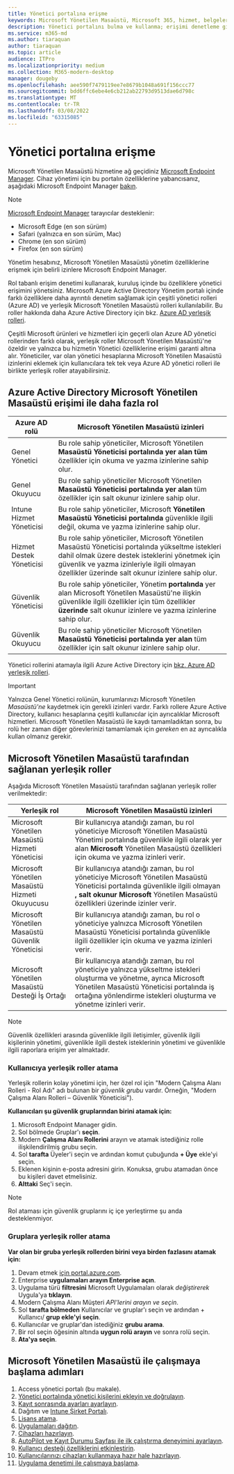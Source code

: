 ```yaml
---
title: Yönetici portalına erişme
keywords: Microsoft Yönetilen Masaüstü, Microsoft 365, hizmet, belgeler
description: Yönetici portalını bulma ve kullanma; erişimi denetleme gibi.
ms.service: m365-md
ms.author: tiaraquan
author: tiaraquan
ms.topic: article
audience: ITPro
ms.localizationpriority: medium
ms.collection: M365-modern-desktop
manager: dougeby
ms.openlocfilehash: aee590f7479119ee7e8679b1048a691f156ccc77
ms.sourcegitcommit: bdd6ffc6ebe4e6cb212ab22793d9513dae6d798c
ms.translationtype: MT
ms.contentlocale: tr-TR
ms.lasthandoff: 03/08/2022
ms.locfileid: "63315085"
---
```

# <a name="access-the-admin-portal"></a>Yönetici portalına erişme

Microsoft Yönetilen Masaüstü hizmetine ağ geçidiniz [Microsoft Endpoint Manager](https://endpoint.microsoft.com/). Cihaz yönetimi için bu portalın özelliklerine yabancısanız, aşağıdaki Microsoft Endpoint Manager [bakın](/mem/).

> [!NOTE]
> [Microsoft Endpoint Manager](https://endpoint.microsoft.com/) tarayıcılar desteklenir:
> - Microsoft Edge (en son sürüm)
> - Safari (yalnızca en son sürüm, Mac)
> - Chrome (en son sürüm)
> - Firefox (en son sürüm)

Yönetim hesabınız, Microsoft Yönetilen Masaüstü yönetim özelliklerine erişmek için belirli izinlere Microsoft Endpoint Manager.

Rol tabanlı erişim denetimi kullanarak, kuruluş içinde bu özelliklere yönetici erişimini yönetsiniz. Microsoft Azure Active Directory Yönetim portalı içinde farklı özelliklere daha ayrıntılı denetim sağlamak için çeşitli yönetici rolleri (Azure AD) ve yerleşik Microsoft Yönetilen Masaüstü rolleri kullanılabilir. Bu roller hakkında daha Azure Active Directory için bkz. [Azure AD yerleşik rolleri](/azure/active-directory/roles/permissions-reference).

Çeşitli Microsoft ürünleri ve hizmetleri için geçerli olan Azure AD yönetici rollerinden farklı olarak, yerleşik roller Microsoft Yönetilen Masaüstü'ne özeldir ve yalnızca bu hizmetin Yönetici özelliklerine erişimi garanti altına alır. Yöneticiler, var olan yönetici hesaplarına Microsoft Yönetilen Masaüstü izinlerini eklemek için kullanıcılara tek tek veya Azure AD yönetici rolleri ile birlikte yerleşik roller atayabilirsiniz.

## <a name="azure-active-directory-roles-with-microsoft-managed-desktop-access"></a>Azure Active Directory Microsoft Yönetilen Masaüstü erişimi ile daha fazla rol

| Azure AD rolü | Microsoft Yönetilen Masaüstü izinleri |
| ----- | ----- |
| Genel Yönetici | Bu role sahip yöneticiler, Microsoft Yönetilen **Masaüstü Yöneticisi portalında yer alan tüm** özellikler için okuma ve yazma izinlerine sahip olur. |
| Genel Okuyucu | Bu role sahip yöneticiler Microsoft Yönetilen **Masaüstü Yöneticisi portalında yer alan** tüm özellikler için salt okunur izinlere sahip olur. |
| Intune Hizmet Yöneticisi | Bu role sahip yöneticiler, Microsoft **Yönetilen Masaüstü Yöneticisi portalında** güvenlikle ilgili değil, okuma ve yazma izinlerine sahip olur. |
| Hizmet Destek Yöneticisi | Bu role sahip yöneticiler, Microsoft Yönetilen  Masaüstü Yöneticisi portalında yükseltme istekleri dahil olmak üzere destek isteklerini  yönetmek için güvenlik ve yazma izinleriyle ilgili olmayan özellikler üzerinde salt okunur izinlere sahip olur. |
| Güvenlik Yöneticisi | Bu role sahip yöneticiler, Yönetim **portalında** yer alan Microsoft Yönetilen Masaüstü'ne ilişkin güvenlikle ilgili özellikler için tüm özellikler **üzerinde** salt okunur izinlere ve yazma izinlerine sahip olur. |
| Güvenlik Okuyucu |Bu role sahip yöneticiler Microsoft Yönetilen **Masaüstü Yöneticisi portalında yer alan** tüm özellikler için salt okunur izinlere sahip olur. |

Yönetici rollerini atamayla ilgili Azure Active Directory için [bkz. Azure AD yerleşik rolleri](/azure/active-directory/roles/permissions-reference).

> [!IMPORTANT]
> Yalnızca Genel Yönetici rolünün, kurumlarınızı Microsoft Yönetilen *Masaüstü'ne* kaydetmek için gerekli izinleri vardır. Farklı rollere Azure Active Directory, kullanıcı hesaplarına çeşitli kullanıcılar için ayrıcalıklar Microsoft hizmetleri. Microsoft Yönetilen Masaüstü ile kaydı tamamladıktan sonra, bu rolü her zaman diğer görevlerinizi tamamlamak için *gereken* en az ayrıcalıkla kullan olmanız gerekir.

## <a name="built-in-roles-provided-by-microsoft-managed-desktop"></a>Microsoft Yönetilen Masaüstü tarafından sağlanan yerleşik roller

Aşağıda Microsoft Yönetilen Masaüstü tarafından sağlanan yerleşik roller verilmektedir:

| Yerleşik rol | Microsoft Yönetilen Masaüstü izinleri |
| ----- | ----- |
| Microsoft Yönetilen Masaüstü Hizmeti Yöneticisi | Bir kullanıcıya atandığı zaman, bu rol yöneticiye Microsoft Yönetilen Masaüstü Yönetimi portalında güvenlikle ilgili olarak yer alan **Microsoft** Yönetilen Masaüstü özellikleri için okuma ve yazma izinleri verir. |
| Microsoft Yönetilen Masaüstü Hizmeti Okuyucusu | Bir kullanıcıya atandığı zaman, bu rol yöneticiye Microsoft Yönetilen Masaüstü Yöneticisi portalında güvenlikle ilgili olmayan **, salt okunur Microsoft** Yönetilen Masaüstü özellikleri üzerinde izinler verir. |
| Microsoft Yönetilen Masaüstü Güvenlik Yöneticisi | Bir kullanıcıya atandığı zaman, bu rol o yöneticiye  yalnızca Microsoft Yönetilen Masaüstü Yöneticisi portalında güvenlikle ilgili özellikler için okuma ve yazma izinleri verir. |
| Microsoft Yönetilen Masaüstü Desteği İş Ortağı |Bir kullanıcıya atandığı zaman, bu rol yöneticiye yalnızca  yükseltme istekleri oluşturma ve yönetme, ayrıca Microsoft Yönetilen Masaüstü Yöneticisi portalında iş ortağına yönlendirme istekleri oluşturma ve yönetme izinleri verir. |

> [!NOTE]
> Güvenlik özellikleri arasında güvenlikle ilgili iletişimler, güvenlik ilgili kişilerinin yönetimi, güvenlikle ilgili destek isteklerinin yönetimi ve güvenlikle ilgili raporlara erişim yer almaktadır.

### <a name="assigning-built-in-roles-to-user"></a>Kullanıcıya yerleşik roller atama

Yerleşik rollerin kolay yönetimi için, her özel rol için "Modern Çalışma Alanı Rolleri - Rol Adı" adı bulunan bir _güvenlik grubu_ vardır. Örneğin, "Modern Çalışma Alanı Rolleri – Güvenlik Yöneticisi").

**Kullanıcıları şu güvenlik gruplarından birini atamak için:**

1. Microsoft Endpoint Manager gidin.
2. Sol bölmede Gruplar'ı **seçin**.
3. Modern **Çalışma Alanı Rollerini** arayın ve atamak istediğiniz rolle ilişkilendirilmiş grubu seçin.
4. Sol **tarafta** Üyeler'i seçin ve ardından komut çubuğunda **+ Üye** ekle'yi seçin.
5. Eklenen kişinin e-posta adresini girin. Konuksa, grubu atamadan önce bu kişileri davet etmelisiniz.
6. **Alttaki** Seç'i seçin.

> [!NOTE]
> Rol ataması için güvenlik gruplarını iç içe yerleştirme şu anda desteklenmiyor.

### <a name="assigning-built-in-roles-to-groups"></a>Gruplara yerleşik roller atama

**Var olan bir gruba yerleşik rollerden birini veya birden fazlasını atamak için:**

1. Devam etmek [için portal.azure.com](https://portal.azure.com/).
2. Enterprise **uygulamaları arayın Enterprise açın**.
3. Uygulama türü **filtresini** Microsoft Uygulamaları olarak _değiştirerek_ Uygula'ya **tıklayın**.
4. Modern Çalışma Alanı Müşteri _API'lerini arayın ve seçin_.
5. Sol **tarafta bölmeden** Kullanıcılar ve gruplar'ı seçin ve ardından + Kullanıcı/ **grup ekle'yi seçin**.
6. Kullanıcılar ve gruplar'dan istediğiniz **grubu arama**.
7. Bir rol seçin öğesinin altında **uygun rolü arayın** ve sonra rolü seçin.
8. **Ata'ya seçin**.

## <a name="steps-to-get-started-with-microsoft-managed-desktop"></a>Microsoft Yönetilen Masaüstü ile çalışmaya başlama adımları

1. Access yönetici portalı (bu makale).
1. [Yönetici portalında yönetici kişilerini ekleyin ve doğrulayın](add-admin-contacts.md).
1. [Kayıt sonrasında ayarları ayarlayın](conditional-access.md).
1. Dağıtım ve [Intune Şirket Portalı](company-portal.md).
1. [Lisans atama](assign-licenses.md).
1. [Uygulamaları dağıtın](deploy-apps.md).
1. [Cihazları hazırlayın](prepare-devices.md).
1. [AutoPilot ve Kayıt Durumu Sayfası ile ilk çalıştırma deneyimini ayarlayın](esp-first-run.md).
1. [Kullanıcı desteği özelliklerini etkinleştirin](enable-support.md).
1. [Kullanıcılarınızı cihazları kullanmaya hazır hale hazırlayın](get-started-devices.md).
1. [Uygulama denetimi ile çalışmaya başlama](get-started-app-control.md).
